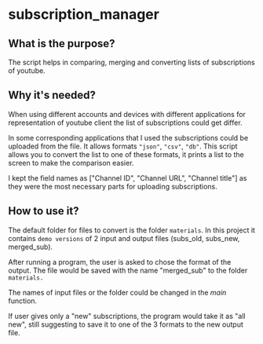 # subscription_manager

## **What is the purpose?**

The script helps in comparing, merging and converting lists of subscriptions of youtube.

## **Why it's needed?**

When using different accounts and devices with different applications for representation of youtube client the list of subscriptions could get differ.

In some corresponding applications that I used the subscriptions could be uploaded from the file. It allows formats `"json"`, `"csv"`, `"db"`. This script allows you to convert the list to one of these formats, it prints a list to the screen to make the comparison easier.

I kept the field names as ["Channel ID", "Channel URL", "Channel title"] as they were the most necessary parts for uploading subscriptions.

## **How to use it?**

The default folder for files to convert is the folder `materials`. In this project it contains `demo versions` of 2 input and output files (subs_old, subs_new, merged_sub).

After running a program, the user is asked to chose the format of the output. The file would be saved with the name "merged_sub" to the folder `materials.`

The names of input files or the folder could be changed in the _main_ function.

If user gives only a "new" subscriptions, the program would take it as "all new", still suggesting to save it to one of the 3 formats to the new output file.
